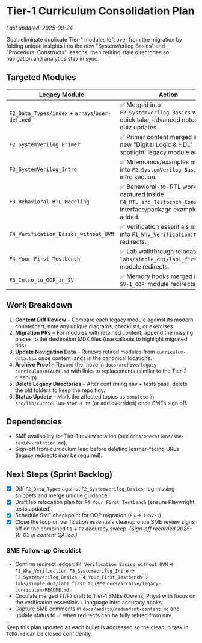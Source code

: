 # Tier-1 Curriculum Consolidation Plan

_Last updated: 2025-09-24_

Goal: eliminate duplicate Tier-1 modules left over from the migration by folding unique insights into the new "SystemVerilog Basics" and "Procedural Constructs" lessons, then retiring stale directories so navigation and analytics stay in sync.

## Targeted Modules
| Legacy Module | Action | Destination |
| --- | --- | --- |
| `F2_Data_Types/index` + `arrays`/`user-defined` | ✅ Merged into `F2_SystemVerilog_Basics` with quick take, advanced notes, and quiz updates. | `content/curriculum/T1_Foundational/F2_SystemVerilog_Basics` |
| `F2_SystemVerilog_Primer` | ✅ Primer content merged into new "Digital Logic & HDL" spotlight; legacy module archived. | `content/curriculum/T1_Foundational/F2_SystemVerilog_Basics` |
| `F3_SystemVerilog_Intro` | ✅ Mnemonics/examples merged into `F2_SystemVerilog_Basics` intro section. | `content/curriculum/T1_Foundational/F2_SystemVerilog_Basics` |
| `F3_Behavioral_RTL_Modeling` | ✅ Behavioral-to-RTL workflow captured inside `F4_RTL_and_Testbench_Constructs`; interface/package example added. | `F4_RTL_and_Testbench_Constructs` |
| `F4_Verification_Basics_without_UVM` | ✅ Verification essentials moved into `F1_Why_Verification`; module redirects. | `content/curriculum/T1_Foundational/F1_Why_Verification` |
| `F4_Your_First_Testbench` | ✅ Lab walkthrough relocated to `labs/simple_dut/lab1_first_tb`; module redirects. | `labs/simple_dut/lab1_first_tb` |
| `F5_Intro_to_OOP_in_SV` | ✅ Memory hooks merged into `I-SV-1_OOP`; module redirects. | `content/curriculum/T2_Intermediate/I-SV-1_OOP` |

## Work Breakdown
1. **Content Diff Review** – Compare each legacy module against its modern counterpart; note any unique diagrams, checklists, or exercises.
2. **Migration PRs** – For modules with retained content, append the missing pieces to the destination MDX files (use callouts to highlight migrated tips).
3. **Update Navigation Data** – Remove retired modules from `curriculum-data.tsx` once content lands in the canonical locations.
4. **Archive Proof** – Record the move in `docs/archive/legacy-curriculum/README.md` with links to replacements (similar to the Tier-2 cleanup).
5. **Delete Legacy Directories** – After confirming nav + tests pass, delete the old folders to keep the repo tidy.
6. **Status Update** – Mark the affected topics as `complete` in `src/lib/curriculum-status.ts` (or add overrides) once SMEs sign off.

## Dependencies
- SME availability for Tier-1 review rotation (see `docs/operations/sme-review-rotation.md`).
- Sign-off from curriculum lead before deleting learner-facing URLs (legacy redirects may be required).

## Next Steps (Sprint Backlog)
- [x] Diff `F2_Data_Types` against `F2_SystemVerilog_Basics`; log missing snippets and merge unique guidance.
- [x] Draft lab relocation plan for `F4_Your_First_Testbench` (ensure Playwright tests updated).
- [x] Schedule SME checkpoint for OOP migration (`F5` → `I-SV-1`).
- [x] Close the loop on verification essentials cleanup once SME review signs off on the combined `F1` + `F2` accuracy sweep. *(Sign-off recorded 2025-10-03 in content QA log.)*

### SME Follow-up Checklist
- Confirm redirect ledger: `F4_Verification_Basics_without_UVM` → `F1_Why_Verification`, `F3_SystemVerilog_Intro` → `F2_SystemVerilog_Basics`, `F4_Your_First_Testbench` → `labs/simple_dut/lab1_first_tb` (see `docs/archive/legacy-curriculum/README.md`).
- Circulate merged `F1`/`F2` draft to Tier-1 SMEs (Owens, Priya) with focus on the verification essentials + language intro accuracy hooks.
- Capture SME comments in `docs/audits/redundant-content.md` and update status to ✅ when redirects can be fully retired from nav.

Keep this plan updated as each bullet is addressed so the cleanup task in `TODO.md` can be closed confidently.
